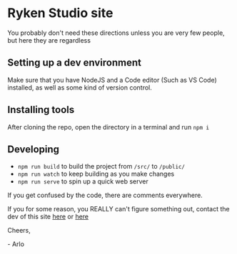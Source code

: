 # Ryken Studio site

You probably don't need these directions unless you are very few people, but here they are regardless

## Setting up a dev environment
Make sure that you have NodeJS and a Code editor (Such as VS Code) installed, as well as some kind of version control.

## Installing tools
After cloning the repo, open the directory in a terminal and run `npm i`

## Developing
 - `npm run build` to build the project from `/src/` to `/public/`
 - `npm run watch` to keep building as you make changes
 - `npm run serve` to spin up a quick web server

 If you get confused by the code, there are comments everywhere. 
 
 If you for some reason, you REALLY can't figure something out, contact the dev of this site [here](https://twitter.com/Arlodottxt) or [here](mailto:arlo.godfrey@outlook.com)


 Cheers,

\- Arlo